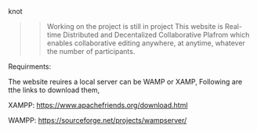 knot
>>Working on the project is still in project
This website is Real-time Distributed and Decentalized Collaborative Plafrom which enables collaborative editing anywhere, at anytime, whatever the number of participants.

Requirments:

The website reuires a local server can be WAMP or XAMP, Following are tthe links to download them,

XAMPP:
https://www.apachefriends.org/download.html

WAMPP:
https://sourceforge.net/projects/wampserver/
